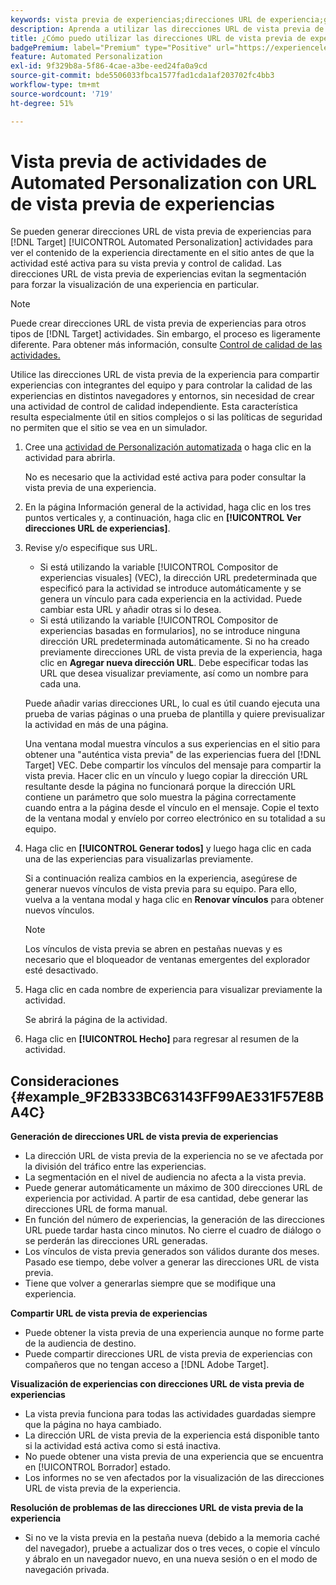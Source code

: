 ```yaml
---
keywords: vista previa de experiencias;direcciones URL de experiencia;generar direcciones URL;ver direcciones URL de experiencia
description: Aprenda a utilizar las direcciones URL de vista previa de la experiencia para el Adobe [!DNL Target] Actividades de Automated Personalization para ver el contenido de la experiencia directamente en el sitio antes de que la actividad esté activa.
title: ¿Cómo puedo utilizar las direcciones URL de vista previa de experiencia en actividades de Automated Personalization?
badgePremium: label="Premium" type="Positive" url="https://experienceleague.adobe.com/docs/target/using/introduction/intro.html?lang=en#premium newtab=true" tooltip="See what's included in Target Premium."
feature: Automated Personalization
exl-id: 9f329b8a-5f86-4cae-a3be-eed24fa0a9cd
source-git-commit: bde5506033fbca1577fad1cda1af203702fc4bb3
workflow-type: tm+mt
source-wordcount: '719'
ht-degree: 51%

---
```


# Vista previa de actividades de Automated Personalization con URL de vista previa de experiencias

Se pueden generar direcciones URL de vista previa de experiencias para [!DNL Target] [!UICONTROL Automated Personalization] actividades para ver el contenido de la experiencia directamente en el sitio antes de que la actividad esté activa para su vista previa y control de calidad. Las direcciones URL de vista previa de experiencias evitan la segmentación para forzar la visualización de una experiencia en particular.

>[!NOTE]
>
>Puede crear direcciones URL de vista previa de experiencias para otros tipos de [!DNL Target] actividades. Sin embargo, el proceso es ligeramente diferente. Para obtener más información, consulte [Control de calidad de las actividades.](/help/main/c-activities/c-activity-qa/activity-qa.md#preview)

Utilice las direcciones URL de vista previa de la experiencia para compartir experiencias con integrantes del equipo y para controlar la calidad de las experiencias en distintos navegadores y entornos, sin necesidad de crear una actividad de control de calidad independiente. Esta característica resulta especialmente útil en sitios complejos o si las políticas de seguridad no permiten que el sitio se vea en un simulador.

1. Cree una [actividad de Personalización automatizada](/help/main/c-activities/t-automated-personalization/create-ap-activity.md#task_8AAF837796D74CF893CA2F88BA1491C9) o haga clic en la actividad para abrirla.

   No es necesario que la actividad esté activa para poder consultar la vista previa de una experiencia.

1. En la página Información general de la actividad, haga clic en los tres puntos verticales y, a continuación, haga clic en **[!UICONTROL Ver direcciones URL de experiencias]**.

1. Revise y/o especifique sus URL.

   * Si está utilizando la variable [!UICONTROL Compositor de experiencias visuales] (VEC), la dirección URL predeterminada que especificó para la actividad se introduce automáticamente y se genera un vínculo para cada experiencia en la actividad. Puede cambiar esta URL y añadir otras si lo desea.
   * Si está utilizando la variable [!UICONTROL Compositor de experiencias basadas en formularios], no se introduce ninguna dirección URL predeterminada automáticamente. Si no ha creado previamente direcciones URL de vista previa de la experiencia, haga clic en **Agregar nueva dirección URL**. Debe especificar todas las URL que desea visualizar previamente, así como un nombre para cada una.

   Puede añadir varias direcciones URL, lo cual es útil cuando ejecuta una prueba de varias páginas o una prueba de plantilla y quiere previsualizar la actividad en más de una página.

   Una ventana modal muestra vínculos a sus experiencias en el sitio para obtener una &quot;auténtica vista previa&quot; de las experiencias fuera del [!DNL Target] VEC. Debe compartir los vínculos del mensaje para compartir la vista previa. Hacer clic en un vínculo y luego copiar la dirección URL resultante desde la página no funcionará porque la dirección URL contiene un parámetro que solo muestra la página correctamente cuando entra a la página desde el vínculo en el mensaje. Copie el texto de la ventana modal y envíelo por correo electrónico en su totalidad a su equipo.

1. Haga clic en **[!UICONTROL Generar todos]** y luego haga clic en cada una de las experiencias para visualizarlas previamente.

   Si a continuación realiza cambios en la experiencia, asegúrese de generar nuevos vínculos de vista previa para su equipo. Para ello, vuelva a la ventana modal y haga clic en **Renovar vínculos** para obtener nuevos vínculos.

   >[!NOTE]
   >
   >Los vínculos de vista previa se abren en pestañas nuevas y es necesario que el bloqueador de ventanas emergentes del explorador esté desactivado.

1. Haga clic en cada nombre de experiencia para visualizar previamente la actividad.

   Se abrirá la página de la actividad.

1. Haga clic en **[!UICONTROL Hecho]** para regresar al resumen de la actividad.

## Consideraciones {#example_9F2B333BC63143FF99AE331F57E8BA4C}

**Generación de direcciones URL de vista previa de experiencias**

* La dirección URL de vista previa de la experiencia no se ve afectada por la división del tráfico entre las experiencias.
* La segmentación en el nivel de audiencia no afecta a la vista previa.
* Puede generar automáticamente un máximo de 300 direcciones URL de experiencia por actividad. A partir de esa cantidad, debe generar las direcciones URL de forma manual.
* En función del número de experiencias, la generación de las direcciones URL puede tardar hasta cinco minutos. No cierre el cuadro de diálogo o se perderán las direcciones URL generadas.
* Los vínculos de vista previa generados son válidos durante dos meses. Pasado ese tiempo, debe volver a generar las direcciones URL de vista previa.
* Tiene que volver a generarlas siempre que se modifique una experiencia.

**Compartir URL de vista previa de experiencias**

* Puede obtener la vista previa de una experiencia aunque no forme parte de la audiencia de destino.
* Puede compartir direcciones URL de vista previa de experiencias con compañeros que no tengan acceso a [!DNL Adobe Target].

**Visualización de experiencias con direcciones URL de vista previa de experiencias**

* La vista previa funciona para todas las actividades guardadas siempre que la página no haya cambiado.
* La dirección URL de vista previa de la experiencia está disponible tanto si la actividad está activa como si está inactiva.
* No puede obtener una vista previa de una experiencia que se encuentra en [!UICONTROL Borrador] estado.
* Los informes no se ven afectados por la visualización de las direcciones URL de vista previa de la experiencia.

**Resolución de problemas de las direcciones URL de vista previa de la experiencia**

* Si no ve la vista previa en la pestaña nueva (debido a la memoria caché del navegador), pruebe a actualizar dos o tres veces, o copie el vínculo y ábralo en un navegador nuevo, en una nueva sesión o en el modo de navegación privada.
